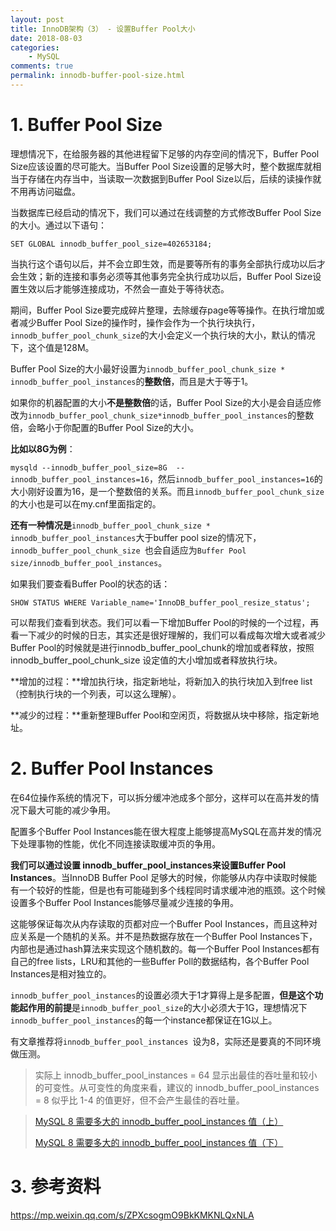 ```yaml
---
layout: post
title: InnoDB架构（3） - 设置Buffer Pool大小
date: 2018-08-03
categories:
    - MySQL
comments: true
permalink: innodb-buffer-pool-size.html
---
```


# 1. Buffer Pool Size

理想情况下，在给服务器的其他进程留下足够的内存空间的情况下，Buffer Pool Size应该设置的尽可能大。当Buffer Pool Size设置的足够大时，整个数据库就相当于存储在内存当中，当读取一次数据到Buffer Pool Size以后，后续的读操作就不用再访问磁盘。

当数据库已经启动的情况下，我们可以通过在线调整的方式修改Buffer Pool Size的大小。通过以下语句：

```
SET GLOBAL innodb_buffer_pool_size=402653184;
```

当执行这个语句以后，并不会立即生效，而是要等所有的事务全部执行成功以后才会生效；新的连接和事务必须等其他事务完全执行成功以后，Buffer Pool Size设置生效以后才能够连接成功，不然会一直处于等待状态。

期间，Buffer Pool Size要完成碎片整理，去除缓存page等等操作。在执行增加或者减少Buffer Pool Size的操作时，操作会作为一个执行块执行，`innodb_buffer_pool_chunk_size`的大小会定义一个执行块的大小，默认的情况下，这个值是128M。

Buffer Pool Size的大小最好设置为`innodb_buffer_pool_chunk_size * innodb_buffer_pool_instances`的**整数倍**，而且是大于等于1。

如果你的机器配置的大小**不是整数倍**的话，Buffer Pool Size的大小是会自适应修改为`innodb_buffer_pool_chunk_size*innodb_buffer_pool_instances`的整数倍，会略小于你配置的Buffer Pool Size的大小。

**比如以8G为例**：

`mysqld --innodb_buffer_pool_size=8G  --innodb_buffer_pool_instances=16`，然后`innodb_buffer_pool_instances=16`的大小刚好设置为16，是一个整数倍的关系。而且`innodb_buffer_pool_chunk_size`的大小也是可以在my.cnf里面指定的。

**还有一种情况是**`innodb_buffer_pool_chunk_size * innodb_buffer_pool_instances`大于buffer pool size的情况下，`innodb_buffer_pool_chunk_size `也会自适应为`Buffer Pool size/innodb_buffer_pool_instances`。

 如果我们要查看Buffer Pool的状态的话：

```
SHOW STATUS WHERE Variable_name='InnoDB_buffer_pool_resize_status';
```

可以帮我们查看到状态。我们可以看一下增加Buffer Pool的时候的一个过程，再看一下减少的时候的日志，其实还是很好理解的，我们可以看成每次增大或者减少Buffer Pool的时候就是进行innodb_buffer_pool_chunk的增加或者释放，按照innodb_buffer_pool_chunk_size 设定值的大小增加或者释放执行块。

**增加的过程：**增加执行块，指定新地址，将新加入的执行块加入到free list（控制执行块的一个列表，可以这么理解）。

**减少的过程：**重新整理Buffer Pool和空闲页，将数据从块中移除，指定新地址。

# 2. Buffer Pool Instances

在64位操作系统的情况下，可以拆分缓冲池成多个部分，这样可以在高并发的情况下最大可能的减少争用。

配置多个Buffer Pool Instances能在很大程度上能够提高MySQL在高并发的情况下处理事物的性能，优化不同连接读取缓冲页的争用。

**我们可以通过设置 innodb_buffer_pool_instances来设置Buffer Pool Instances**。当InnoDB Buffer Pool 足够大的时候，你能够从内存中读取时候能有一个较好的性能，但是也有可能碰到多个线程同时请求缓冲池的瓶颈。这个时候设置多个Buffer Pool Instances能够尽量减少连接的争用。

这能够保证每次从内存读取的页都对应一个Buffer Pool Instances，而且这种对应关系是一个随机的关系。并不是热数据存放在一个Buffer Pool  Instances下，内部也是通过hash算法来实现这个随机数的。每一个Buffer Pool Instances都有自己的free  lists，LRU和其他的一些Buffer Poll的数据结构，各个Buffer Pool Instances是相对独立的。

`innodb_buffer_pool_instances`的设置必须大于1才算得上是多配置，**但是这个功能起作用的前提**是`innodb_buffer_pool_size`的大小必须大于1G，理想情况下`innodb_buffer_pool_instances`的每一个instance都保证在1G以上。

有文章推荐将`innodb_buffer_pool_instances `设为8，实际还是要真的不同环境做压测。

> 实际上 innodb_buffer_pool_instances = 64 显示出最佳的吞吐量和较小的可变性。从可变性的角度来看，建议的 innodb_buffer_pool_instances = 8 似乎比 1-4 的值更好，但不会产生最佳的吞吐量。

> [MySQL 8 需要多大的 innodb_buffer_pool_instances 值（上）](https://mp.weixin.qq.com/s?__biz=MzU2NzgwMTg0MA==&mid=2247489115&idx=1&sn=33e88824346ce39fc95354b994ce889a&chksm=fc96f4c4cbe17dd2e5aa25a9f3e4f6cc1a27ace44b05b618a12f4d4e5d88a0417f0c49e241bb&scene=21#wechat_redirect)
>
> [MySQL 8 需要多大的 innodb_buffer_pool_instances 值（下）](https://mp.weixin.qq.com/s/2zc_KPfEpetPc181Iwx86A)

# 3. 参考资料

https://mp.weixin.qq.com/s/ZPXcsogmO9BkKMKNLQxNLA